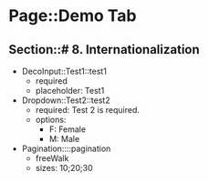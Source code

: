 # Page::Demo Tab

## Section::# 8. Internationalization

- DecoInput::Test1::test1
	- required
	- placeholder: Test1
- Dropdown::Test2::test2
	- required: Test 2 is required.
	- options:
		- F: Female
		- M: Male
- Pagination::::pagination
	- freeWalk
	- sizes: 10;20;30
